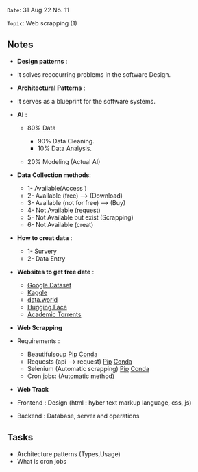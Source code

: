 `Date`: 31 Aug 22 No. 11

`Topic`: Web scrapping (1)

## Notes
- **Design patterns** :
 - It solves reoccurring problems in the software Design.
 
- **Architectural Patterns** :
 - It serves as a blueprint for the software systems.
 
- **AI** :
  - 80% Data
    - 90% Data Cleaning.
    - 10% Data Analysis.
   
  - 20% Modeling (Actual AI)
  
- **Data Collection methods**: 
  - 1- Available(Access ) 
  - 2- Available (free) --> (Download)
  - 3- Available (not for free) --> (Buy)
  - 4- Not Available (request)
  - 5- Not Available but exist (Scrapping)
  - 6- Not Available (creat)
  
- **How to creat data** :
  - 1- Survery
  - 2- Data Entry
 
- **Websites to get free date** :
  - [Google Dataset](https://datasetsearch.research.google.com/)
  - [Kaggle](https://www.kaggle.com/datasets)
  - [data.world](https://data.world/datasets/open-data)
  - [Hugging Face](https://huggingface.co/datasets)
  - [Academic Torrents](https://academictorrents.com/collection/datasets)
  
-  **Web Scrapping** 
 - Requirements :
   - Beautifulsoup [Pip](https://pypi.org/project/beautifulsoup4/) [Conda](https://anaconda.org/anaconda/beautifulsoup4)
   - Requests (api --> request) [Pip](https://pypi.org/project/requests/) [Conda](https://anaconda.org/anaconda/requests)
   - Selenium (Automatic scrapping) [Pip](https://pypi.org/project/selenium/) [Conda](https://anaconda.org/conda-forge/selenium)
   - Cron jobs: (Automatic method)
  
- **Web Track** 
 - Frontend : Design (html : hyber text markup language, css, js)
 - Backend : Database, server and operations

## Tasks
-  Architecture patterns (Types,Usage)
-  What is cron jobs

  
 
 
